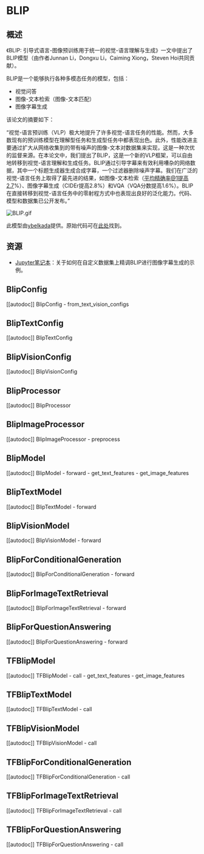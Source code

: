 <!--版权 2023 The HuggingFace Team. All rights reserved.

根据Apache许可证，版本2.0（“许可证”），您不得使用此文件，除非符合 许可证 。您可以在以下网址获取许可证的副本 http://www.apache.org/licenses/LICENSE-2.0

除非法律要求或书面同意，根据许可证分发的软件是基于“原样”的原则，不附带任何形式的保证条款或条件，无论是明示的还是暗示的。请参阅许可证以了解许可证下的特定语言 条件和限制。

⚠️ 请注意，该文件为Markdown格式，但包含了特定于我们的文档构建器的语法（类似于MDX），您的Markdown查看器可能无法正确 渲染。

-->

# BLIP

## 概述

《BLIP: 引导式语言-图像预训练用于统一的视觉-语言理解与生成》一文中提出了BLIP模型（由作者Junnan Li，Dongxu Li，Caiming Xiong，Steven Hoi共同贡献）。

BLIP是一个能够执行各种多模态任务的模型，包括：
- 视觉问答
- 图像-文本检索（图像-文本匹配）
- 图像字幕生成

该论文的摘要如下：

“视觉-语言预训练（VLP）极大地提升了许多视觉-语言任务的性能。然而，大多数现有的预训练模型在理解型任务和生成型任务中都表现出色。此外，性能改进主要通过扩大从网络收集到的带有噪声的图像-文本对数据集来实现，这是一种次优的监督来源。在本论文中，我们提出了BLIP，这是一个新的VLP框架，可以自由地转移到视觉-语言理解和生成任务。BLIP通过引导字幕来有效利用嘈杂的网络数据，其中一个标题生成器生成合成字幕，一个过滤器删除噪声字幕。我们在广泛的视觉-语言任务上取得了最先进的结果，如图像-文本检索（平均精确率@1提高2.7%）、图像字幕生成（CIDEr提高2.8%）和VQA（VQA分数提高1.6%）。BLIP在直接转移到视觉-语言任务中的零射程方式中也表现出良好的泛化能力。代码、模型和数据集已公开发布。”

![BLIP.gif](https://cdn-uploads.huggingface.co/production/uploads/1670928184033-62441d1d9fdefb55a0b7d12c.gif)

此模型由[ybelkada](https://huggingface.co/ybelkada)提供。原始代码可在[此处](https://github.com/salesforce/BLIP)找到。

## 资源

- [Jupyter笔记本](https://github.com/huggingface/notebooks/blob/main/examples/image_captioning_blip.ipynb)：关于如何在自定义数据集上精调BLIP进行图像字幕生成的示例。

## BlipConfig

[[autodoc]] BlipConfig
    - from_text_vision_configs

## BlipTextConfig

[[autodoc]] BlipTextConfig

## BlipVisionConfig

[[autodoc]] BlipVisionConfig

## BlipProcessor

[[autodoc]] BlipProcessor

## BlipImageProcessor

[[autodoc]] BlipImageProcessor
    - preprocess

## BlipModel

[[autodoc]] BlipModel
    - forward
    - get_text_features
    - get_image_features

## BlipTextModel

[[autodoc]] BlipTextModel
    - forward

## BlipVisionModel

[[autodoc]] BlipVisionModel
    - forward

## BlipForConditionalGeneration

[[autodoc]] BlipForConditionalGeneration
    - forward

## BlipForImageTextRetrieval

[[autodoc]] BlipForImageTextRetrieval
    - forward

## BlipForQuestionAnswering

[[autodoc]] BlipForQuestionAnswering
    - forward

## TFBlipModel

[[autodoc]] TFBlipModel
    - call
    - get_text_features
    - get_image_features

## TFBlipTextModel

[[autodoc]] TFBlipTextModel
    - call

## TFBlipVisionModel

[[autodoc]] TFBlipVisionModel
    - call

## TFBlipForConditionalGeneration

[[autodoc]] TFBlipForConditionalGeneration
    - call

## TFBlipForImageTextRetrieval

[[autodoc]] TFBlipForImageTextRetrieval
    - call

## TFBlipForQuestionAnswering

[[autodoc]] TFBlipForQuestionAnswering
    - call
